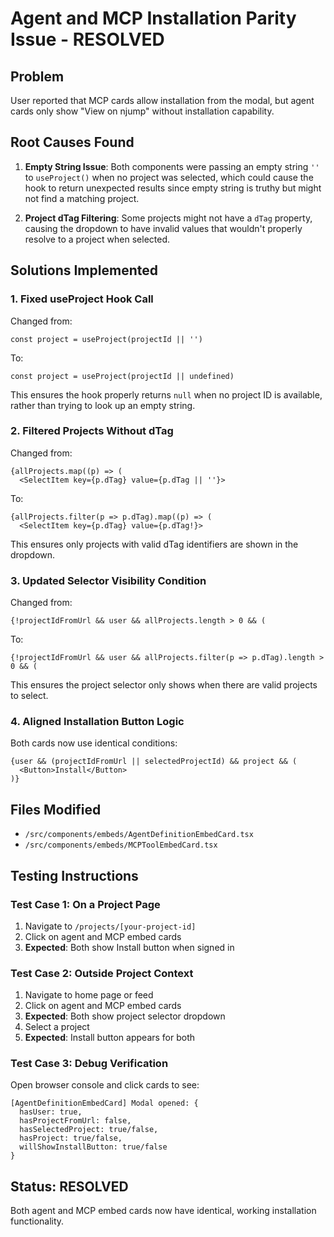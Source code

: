 # Agent and MCP Installation Parity Issue - RESOLVED

## Problem
User reported that MCP cards allow installation from the modal, but agent cards only show "View on njump" without installation capability.

## Root Causes Found

1. **Empty String Issue**: Both components were passing an empty string `''` to `useProject()` when no project was selected, which could cause the hook to return unexpected results since empty string is truthy but might not find a matching project.

2. **Project dTag Filtering**: Some projects might not have a `dTag` property, causing the dropdown to have invalid values that wouldn't properly resolve to a project when selected.

## Solutions Implemented

### 1. Fixed useProject Hook Call
Changed from:
```tsx
const project = useProject(projectId || '')
```
To:
```tsx
const project = useProject(projectId || undefined)
```

This ensures the hook properly returns `null` when no project ID is available, rather than trying to look up an empty string.

### 2. Filtered Projects Without dTag
Changed from:
```tsx
{allProjects.map((p) => (
  <SelectItem key={p.dTag} value={p.dTag || ''}>
```
To:
```tsx
{allProjects.filter(p => p.dTag).map((p) => (
  <SelectItem key={p.dTag} value={p.dTag!}>
```

This ensures only projects with valid dTag identifiers are shown in the dropdown.

### 3. Updated Selector Visibility Condition
Changed from:
```tsx
{!projectIdFromUrl && user && allProjects.length > 0 && (
```
To:
```tsx
{!projectIdFromUrl && user && allProjects.filter(p => p.dTag).length > 0 && (
```

This ensures the project selector only shows when there are valid projects to select.

### 4. Aligned Installation Button Logic
Both cards now use identical conditions:
```tsx
{user && (projectIdFromUrl || selectedProjectId) && project && (
  <Button>Install</Button>
)}
```

## Files Modified
- `/src/components/embeds/AgentDefinitionEmbedCard.tsx`
- `/src/components/embeds/MCPToolEmbedCard.tsx`

## Testing Instructions

### Test Case 1: On a Project Page
1. Navigate to `/projects/[your-project-id]`
2. Click on agent and MCP embed cards
3. **Expected**: Both show Install button when signed in

### Test Case 2: Outside Project Context
1. Navigate to home page or feed
2. Click on agent and MCP embed cards
3. **Expected**: Both show project selector dropdown
4. Select a project
5. **Expected**: Install button appears for both

### Test Case 3: Debug Verification
Open browser console and click cards to see:
```
[AgentDefinitionEmbedCard] Modal opened: {
  hasUser: true,
  hasProjectFromUrl: false,
  hasSelectedProject: true/false,
  hasProject: true/false,
  willShowInstallButton: true/false
}
```

## Status: RESOLVED
Both agent and MCP embed cards now have identical, working installation functionality.